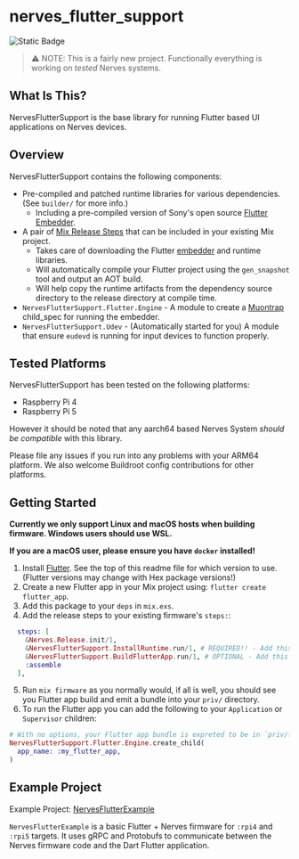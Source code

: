 # nerves_flutter_support

![Static Badge](https://img.shields.io/badge/Flutter%20Version-v3.29.3-cyan?style=plastic&labelColor=black&color=blue)

> ⚠️ NOTE: This is a fairly new project. Functionally everything is working on _tested_ Nerves systems.

## What Is This?

NervesFlutterSupport is the base library for running Flutter based UI applications on Nerves devices.

## Overview

NervesFlutterSupport contains the following components:

* Pre-compiled and patched runtime libraries for various dependencies. (See `builder/` for more info.)
  * Including a pre-compiled version of Sony's open source [Flutter Embedder](https://github.com/sony/flutter-embedded-linux).
* A pair of [Mix Release Steps](https://hexdocs.pm/mix/1.18.2/Mix.Tasks.Release.html#module-steps) that can be included in your existing Mix project.
  * Takes care of downloading the Flutter [embedder](https://github.com/sony/flutter-embedded-linux) and runtime libraries.
  * Will automatically compile your Flutter project using the `gen_snapshot` tool and output an AOT build.
  * Will help copy the runtime artifacts from the dependency source directory to the release directory at compile time.
* `NervesFlutterSupport.Flutter.Engine` - A module to create a [Muontrap](https://hexdocs.pm/muontrap/readme.html) child_spec for running the embedder.
* `NervesFlutterSupport.Udev` - (Automatically started for you) A module that ensure `eudevd` is running for input devices to function properly.

## Tested Platforms

NervesFlutterSupport has been tested on the following platforms:

* Raspberry Pi 4
* Raspberry Pi 5

However it should be noted that any aarch64 based Nerves System _should be compatible_ with this library.

Please file any issues if you run into any problems with your ARM64 platform. We also welcome Buildroot config contributions for other platforms.

## Getting Started

**Currently we only support Linux and macOS hosts when building firmware. Windows users should use WSL.**

**If you are a macOS user, please ensure you have `docker` installed!**

1. Install [Flutter](https://docs.flutter.dev/get-started/install). See the top of this readme file for which version to use. (Flutter versions may change with Hex package versions!)
2. Create a new Flutter app in your Mix project using: `flutter create flutter_app`.
3. Add this package to your `deps` in `mix.exs`.
4. Add the release steps to your existing firmware's `steps:`:
  ```elixir
    steps: [
      &Nerves.Release.init/1,
      &NervesFlutterSupport.InstallRuntime.run/1, # REQUIRED!! - Add this to install runtime artifacts into the release!
      &NervesFlutterSupport.BuildFlutterApp.run/1, # OPTIONAL - Add this if you want to auto-compile a flutter app!
      :assemble
    ],
  ```
5. Run `mix firmware` as you normally would, if all is well, you should see you Flutter app build and emit a bundle into your `priv/` directory.
6. To run the Flutter app you can add the following to your `Application` or `Supervisor` children:
  ```elixir
  # With no options, your Flutter app bundle is expreted to be in `priv/flutter_app`
  NervesFlutterSupport.Flutter.Engine.create_child(
    app_name: :my_flutter_app,
  )
  ```

## Example Project

Example Project: [NervesFlutterExample](https://github.com/nerves-flutter/nerves_flutter_example)

`NervesFlutterExample` is a basic Flutter + Nerves firmware for `:rpi4` and `:rpi5` targets. It uses
gRPC and Protobufs to communicate between the Nerves firmware code and the Dart Flutter application.
